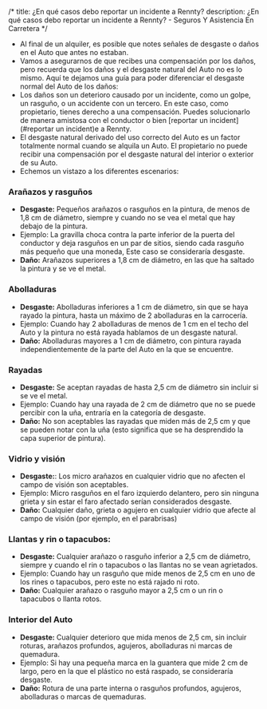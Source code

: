 /*title: ¿En qué casos debo reportar un incidente a Rennty?description: ¿En qué casos debo reportar un incidente a Rennty? - Seguros Y Asistencia En Carretera*/* Al final de un alquiler, es posible que notes señales de desgaste o daños en el Auto que antes no estaban.* Vamos a asegurarnos de que recibes una compensación por los daños, pero recuerda que los daños y el desgaste natural del Auto no es lo mismo. Aquí te dejamos una guía para poder diferenciar el desgaste normal del Auto de los daños:* Los daños son un deterioro causado por un incidente, como un golpe, un rasguño, o un accidente con un tercero. En este caso, como propietario, tienes derecho a una compensación. Puedes solucionarlo de manera amistosa con el conductor o bien [reportar un incident](#reportar un incident)e a Rennty.* El desgaste natural derivado del uso correcto del Auto es un factor totalmente normal cuando se alquila un Auto. El propietario no puede recibir una compensación por el desgaste natural del interior o exterior de su Auto.* Echemos un vistazo a los diferentes escenarios:### Arañazos y rasguños* **Desgaste:** Pequeños arañazos o rasguños en la pintura, de menos de 1,8 cm de diámetro, siempre y cuando no se vea el metal que hay debajo de la pintura.* Ejemplo: La gravilla choca contra la parte inferior de la puerta del conductor y deja rasguños en un par de sitios, siendo cada rasguño más pequeño que una moneda, Este caso se consideraría desgaste.*	**Daño:** Arañazos superiores a 1,8 cm de diámetro, en las que ha saltado la pintura y se ve el metal.### Abolladuras* **Desgaste:** Abolladuras inferiores a 1 cm de diámetro, sin que se haya rayado la pintura, hasta un máximo de 2 abolladuras en la carrocería.* Ejemplo: Cuando hay 2 abolladuras de menos de 1 cm en el techo del Auto y la pintura no está rayada hablamos de un desgaste natural.* **Daño:** Abolladuras mayores a 1 cm de diámetro, con pintura rayada independientemente de la parte del Auto en la que se encuentre.### Rayadas* **Desgaste:** Se aceptan rayadas de hasta 2,5 cm de diámetro sin incluir si se ve el metal.* Ejemplo: Cuando hay una rayada de 2 cm de diámetro que no se puede percibir con la uña, entraría en la categoría de desgaste.* **Daño:** No son aceptables las rayadas que miden más de 2,5 cm y que se pueden notar con la uña (esto significa que se ha desprendido la capa superior de pintura).### Vidrio y visión* **Desgaste:**: Los micro arañazos en cualquier vidrio que no afecten el campo de visión son aceptables.* Ejemplo: Micro rasguños en el faro izquierdo delantero, pero sin ninguna grieta y sin estar el faro afectado serían considerados desgaste.* **Daño:** Cualquier daño, grieta o agujero en cualquier vidrio que afecte al campo de visión (por ejemplo, en el parabrisas)### Llantas y rin o tapacubos:* **Desgaste:** Cualquier arañazo o rasguño inferior a 2,5 cm de diámetro, siempre y cuando el rin o tapacubos o las llantas no se vean agrietados.* Ejemplo: Cuando hay un rasguño que mide menos de 2,5 cm en uno de los rines o tapacubos, pero este no está rajado ni roto.* **Daño:** Cualquier arañazo o rasguño mayor a 2,5 cm o un rin o tapacubos o llanta rotos.### Interior del Auto* **Desgaste:** Cualquier deterioro que mida menos de 2,5 cm, sin incluir roturas, arañazos profundos, agujeros, abolladuras ni marcas de quemadura.* Ejemplo: Si hay una pequeña marca en la guantera que mide 2 cm de largo, pero en la que el plástico no está raspado, se consideraría desgaste.* **Daño:** Rotura de una parte interna o rasguños profundos, agujeros, abolladuras o marcas de quemaduras.